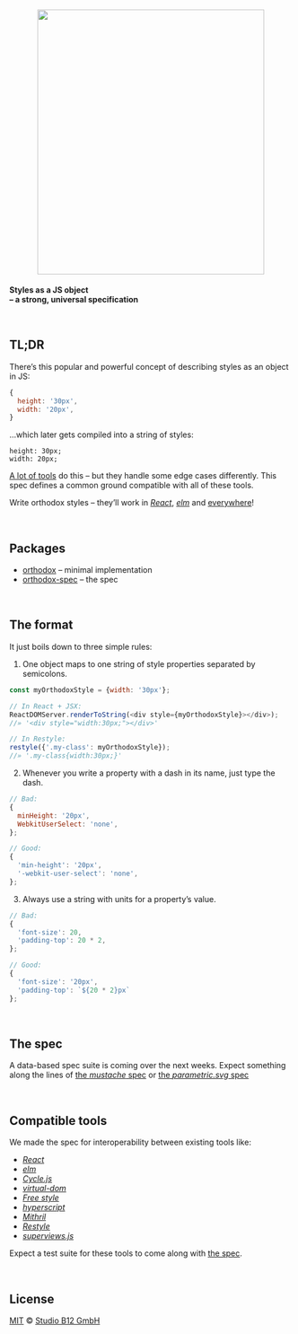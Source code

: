 <h1 align="center">
  <img
    lt="orthodox"
    width="404"
    height="472"
    src="https://cdn.rawgit.com/studio-b12/orthodox/4238d1f/logo.svg"
    id="/"
  />
</h1>

**Styles as a JS object**  
**– a strong, universal specification**




&nbsp;

##                                                                 <a id="/tldr" >TL;DR                                                                      </a>

There’s this popular and powerful concept of describing styles as an object in JS:

```js
{
  height: '30px',
  width: '20px',
}
```

…which later gets compiled into a string of styles:

```
height: 30px;
width: 20px;
```

[A lot of tools](#/tools) do this – but they handle some edge cases differently. This spec defines a common ground compatible with all of these tools.

Write orthodox styles – they’ll work in *[React](https://facebook.github.io/react/)*, [*elm*](http://elm-lang.org/) and [everywhere](#/tools)!




&nbsp;

##                                                             <a id="/packages" >Packages                                                                   </a>

* [orthodox](packages/orthodox) – minimal implementation
* [orthodox-spec](packages/orthodox-spec) – the spec




&nbsp;

##                                                               <a id="/format" >The format                                                                 </a>

It just boils down to three simple rules:

1. One object maps to one string of style properties separated by semicolons.

  ```js
  const myOrthodoxStyle = {width: '30px'};

  // In React + JSX:
  ReactDOMServer.renderToString(<div style={myOrthodoxStyle}></div>);
  //» '<div style="width:30px;"></div>'

  // In Restyle:
  restyle({'.my-class': myOrthodoxStyle});
  //» '.my-class{width:30px;}'
  ```

2. Whenever you write a property with a dash in its name, just type the dash.

  ```js
  // Bad:
  {
    minHeight: '20px',
    WebkitUserSelect: 'none',
  };

  // Good:
  {
    'min-height': '20px',
    '-webkit-user-select': 'none',
  };
  ```

3. Always use a string with units for a property’s value.

  ```js
  // Bad:
  {
    'font-size': 20,
    'padding-top': 20 * 2,
  };

  // Good:
  {
    'font-size': '20px',
    'padding-top': `${20 * 2}px`
  };
  ```




&nbsp;

##                                                                 <a id="/spec" >The spec                                                                   </a>

A data-based spec suite is coming over the next weeks. Expect something along the lines of [the *mustache* spec](https://github.com/mustache/spec/tree/83b0721610a4e11832e83df19c73ace3289972b9/specs) or [the *parametric.svg* spec](https://github.com/parametric-svg/-/tree/fcd1d5298f58bc5c634ec062d74e4f155c14701d/packages/parametric-svg-spec/specs)




&nbsp;

##                                                                <a id="/tools" >Compatible tools                                                           </a>

We made the spec for interoperability between existing tools like:

* [*React*](https://facebook.github.io/react/)
* [*elm*](http://elm-lang.org/)
* [*Cycle.js*](http://cycle.js.org/)
* [*virtual-dom*](https://github.com/Matt-Esch/virtual-dom)
* [*Free style*](https://github.com/blakeembrey/free-style)
* [*hyperscript*](https://github.com/dominictarr/hyperscript)
* [*Mithril*](http://mithril.js.org/)
* [*Restyle*](https://github.com/WebReflection/restyle)
* [*superviews.js*](https://github.com/davidjamesstone/superviews.js)

Expect a test suite for these tools to come along with [the spec](#/spec).




&nbsp;

##                                                              <a id="/license" >License                                                                    </a>

[MIT](./License.md) © [Studio B12 GmbH](http://github.com/studio-b12)
